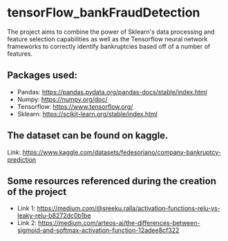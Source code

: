 # tensorFlow_bankFraudDetection

The project aims to combine the power of Sklearn's data processing and feature selection capabilities as well as the Tensorflow neural network frameworks to correctly identify bankruptcies based off of a number of features.

## Packages used:

* Pandas: https://pandas.pydata.org/pandas-docs/stable/index.html
* Numpy: https://numpy.org/doc/
* Tensorflow: https://www.tensorflow.org/
* Sklearn: https://scikit-learn.org/stable/index.html
  
## The dataset can be found on kaggle.

Link: https://www.kaggle.com/datasets/fedesoriano/company-bankruptcy-prediction

## Some resources referenced during the creation of the project 

* Link 1: https://medium.com/@sreeku.ralla/activation-functions-relu-vs-leaky-relu-b8272dc0b1be
* Link 2: https://medium.com/arteos-ai/the-differences-between-sigmoid-and-softmax-activation-function-12adee8cf322 

